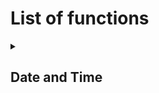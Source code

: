 # List of functions

<details>
  <summary>
    <h2>Date and Time</h2>
  </summary>

  ### strftime

  #### Essa função possui até 2 argumentos e tem a função de retornar o horário ou a data conforme os argumentos. A seguir, a lista de marcadores:

##### 1. <code>%d</code> dia do mês: 01-31

```sql
SELECT strftime('%d');
```

##### 2. %F data no formato: YYYY-MM-DD

```SQL
SELECT strftime('%F');
```

##### 3. <code>%j</code> dia do ano: 001-366

```SQL
SELECT strftime('%j');
```

##### 4. <code>%m</code> mês do ano: 1-12

```SQL
SELECT strftime('%m');
```

##### 5. <code>%W</code> semana do ano a partir da primeira segunda: 00-53

```SQL
SELECT strftime('%W');
```

##### 6. <code>%p</code> "am" ou "pm" dependendo do horário:

```SQL
SELECT strftime('%p');
```

##### 7. <code>%H</code> horas: 00-24

```SQL
SELECT strftime('%H');
```

##### 8. <code>%M</code> minutos: 00-59

```SQL
SELECT strftime('%M');
```

##### 9. <code>%S</code> segundos: 00-59

```SQL
SELECT strftime('%S');
```

##### 10. <code>%T</code> ISO Time: HH-MM-SS

```SQL
SELECT strftime('%T');
```

##### 11. <code>%R</code> ISO Time: HH-MM

```SQL
SELECT strftime('%R');
```

</details>
